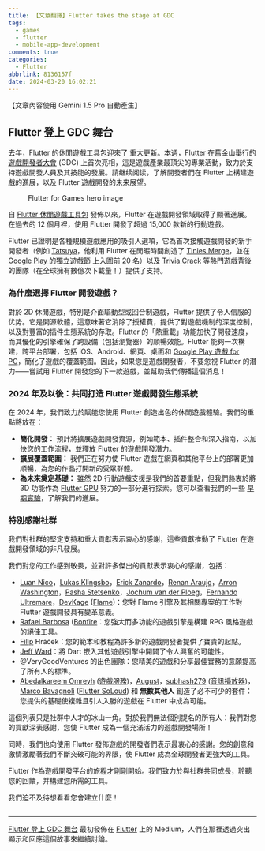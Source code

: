 ```yaml
---
title: 【文章翻譯】Flutter takes the stage at GDC
tags:
  - games
  - flutter
  - mobile-app-development
comments: true
categories:
  - Flutter
abbrlink: 8136157f
date: 2024-03-20 16:02:21
---
```


【文章內容使用 Gemini 1.5 Pro 自動產生】

## Flutter 登上 GDC 舞台

去年，Flutter 的休閒遊戲工具包迎來了 [重大更新](https://medium.com/flutter/building-your-next-casual-game-with-flutter-716ef457e440)。本週，Flutter 在舊金山舉行的 [遊戲開發者大會](https://gdconf.com/) (GDC) 上首次亮相，這是遊戲產業最頂尖的專業活動，致力於支持遊戲開發人員及其技能的發展。請继续阅读，了解開發者們在 Flutter 上構建遊戲的進展，以及 Flutter 遊戲開發的未来展望。

<figure>
<img alt="" src="https://cdn-images-1.medium.com/max/1024/0*zVBJt_90TX8KEYoD" />
<figcaption>Flutter for Games hero image</figcaption>
</figure>

自 [Flutter 休閒遊戲工具包](http://flutter.dev/games) 發佈以來，Flutter 在遊戲開發領域取得了顯著進展。在過去的 12 個月裡，使用 Flutter 開發了超過 15,000 款新的行動遊戲。

Flutter 已證明是各種規模遊戲應用的吸引人選項，它為首次接觸遊戲開發的新手開發者（例如 [Tatsuya](https://github.com/tty215)，他利用 Flutter 在閒暇時間創造了 [Tinies Merge](https://play.google.com/store/apps/details?id=com.ttydev.tiniesmerge)，並在 [Google Play 的獨立遊戲節](https://android-developers-jp.googleblog.com/2023/07/IndieGamesFestival2023.html) 上入圍前 20 名）以及 [Trivia Crack](https://play.google.com/store/apps/details?id=com.etermax.preguntados.lite&amp;hl=en_US&amp;gl=US) 等熱門遊戲背後的團隊（在全球擁有數億次下載量！）提供了支持。

### 為什麼選擇 Flutter 開發遊戲？

對於 2D 休閒遊戲，特別是介面驅動型或回合制遊戲，Flutter 提供了令人信服的优势。它是開源軟體，這意味著它消除了授權費，提供了對遊戲機制的深度控制，以及對豐富的插件生態系統的存取。Flutter 的「熱重載」功能加快了開發速度，而其優化的引擎確保了跨設備（包括瀏覽器）的順暢效能。Flutter 能夠一次構建，跨平台部署，包括 iOS、Android、網頁、桌面和 [Google Play 遊戲 for PC](https://play.google.com/googleplaygames)，簡化了遊戲的覆蓋範圍。因此，如果您是遊戲開發者，不要忽視 Flutter 的潛力——嘗試用 Flutter 開發您的下一款遊戲，並幫助我們傳播這個消息！

### 2024 年及以後：共同打造 Flutter 遊戲開發生態系統

在 2024 年，我們致力於賦能您使用 Flutter 創造出色的休閒遊戲體驗。我們的重點將放在：

* **簡化開發：** 預計將擴展遊戲開發資源，例如範本、插件整合和深入指南，以加快您的工作流程，並釋放 Flutter 的遊戲開發潛力。
* **擴展覆蓋範圍：** 我們正在努力使 Flutter 遊戲在網頁和其他平台上的部署更加順暢，為您的作品打開新的受眾群體。
* **為未來奠定基礎：** 雖然 2D 行動遊戲支援是我們的首要重點，但我們熱衷於將 3D 功能作為 [Flutter GPU](https://github.com/flutter/flutter/wiki/Flutter-GPU) 努力的一部分進行探索。您可以查看我們的一些 [早期實驗](https://github.com/bdero/flutter-scene-example/tree/gdc2024)，了解我們的進展。

### 特別感謝社群

我們對社群的堅定支持和重大貢獻表示衷心的感謝，這些貢獻推動了 Flutter 在遊戲開發領域的非凡發展。

我們對您的工作感到敬畏，並對許多傑出的貢獻表示衷心的感謝，包括：

* [Luan Nico](https://github.com/luanpotter)，[Lukas Klingsbo](https://github.com/spydon)，[Erick Zanardo](https://github.com/erickzanardo)，[Renan Araujo](https://github.com/renancaraujo)，[Arron Washington](https://github.com/radicaled)，[Pasha Stetsenko](https://github.com/st-pasha)，[Jochum van der Ploeg](https://github.com/wolfenrain)，[Fernando Ultremare](https://github.com/feroult)，[DevKage](https://github.com/ufrshubham) ([Flame](https://flame-engine.org/))：您對 Flame 引擎及其相關專案的工作對 Flutter 遊戲開發具有變革意義。
* [Rafael Barbosa](https://github.com/RafaelBarbosatec) ([Bonfire](https://bonfire-engine.github.io/#/)：您強大而多功能的遊戲引擎是構建 RPG 風格遊戲的絕佳工具。
* [Filip](https://github.com/filiph) Hráček：您的範本和教程為許多新的遊戲開發者提供了寶貴的起點。
* [Jeff Ward](https://github.com/subhash279)：將 Dart 嵌入其他遊戲引擎中開闢了令人興奮的可能性。
* @VeryGoodVentures 的出色團隊：您精美的遊戲和分享最佳實務的意願提高了所有人的標準。
* [Abedalkareem Omreyh](https://github.com/Abedalkareem) ([遊戲服務](https://pub.dev/packages/games_services))，[August](https://github.com/Gustl22)，[subhash279](https://github.com/subhash279) ([音訊播放器](https://pub.dev/packages/audioplayers))，[Marco Bavagnoli](https://github.com/alnitak) ([Flutter SoLoud](https://pub.dev/packages/flutter_soloud)) 和 **無數其他人** 創造了必不可少的套件：您提供的基礎使複雜且引人入勝的遊戲在 Flutter 中成為可能。

這個列表只是社群中人才的冰山一角。對於我們無法個別提名的所有人：我們對您的貢獻深表感謝，您使 Flutter 成為一個充滿活力的遊戲開發場所！

同時，我們也向使用 Flutter 發佈遊戲的開發者們表示最衷心的感謝。您的創意和激情激勵著我們不斷突破可能的界限，使 Flutter 成為全球開發者更強大的工具。

Flutter 作為遊戲開發平台的旅程才剛剛開始。我們致力於與社群共同成長，聆聽您的回饋，并構建您所需的工具。

我們迫不及待想看看您會建立什麼！

<img src="https://medium.com/_/stat?event=post.clientViewed&referrerSource=full_rss&postId=b4e14900d606" width="1" height="1" alt=""><hr><p><a href="https://medium.com/flutter/flutter-takes-the-stage-at-gdc-b4e14900d606">Flutter 登上 GDC 舞台</a> 最初發佈在 <a href="https://medium.com/flutter">Flutter</a> 上的 Medium，人們在那裡透過突出顯示和回應這個故事來繼續討論。</p> 

